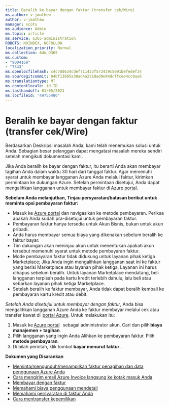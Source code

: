 ```yaml
---
title: Beralih ke bayar dengan faktur (transfer cek/Wire)
ms.author: v-jmathew
author: v-jmathew
manager: scotv
ms.audience: Admin
ms.topic: article
ms.service: o365-administration
ROBOTS: NOINDEX, NOFOLLOW
localization_priority: Normal
ms.collection: Adm_O365
ms.custom:
- "9004168"
- "7343"
ms.openlocfilehash: c4c78d634cdef711423f573439c5091befedef34
ms.sourcegitcommit: 04bf13605a30ad4a2218ad9e94dcffcee4cc9aa6
ms.translationtype: MT
ms.contentlocale: id-ID
ms.lasthandoff: 01/05/2021
ms.locfileid: "49755406"
---
```

# <a name="switch-to-pay-by-invoice-chequewire-transfer"></a>Beralih ke bayar dengan faktur (transfer cek/Wire)

Berdasarkan Deskripsi masalah Anda, kami telah menemukan solusi untuk Anda. Sebagian besar pelanggan dapat mengatasi masalah mereka sendiri setelah mengikuti dokumentasi kami.

Jika Anda beralih ke bayar dengan faktur, itu berarti Anda akan membayar tagihan Anda dalam waktu 30 hari dari tanggal faktur. Agar memenuhi syarat untuk membayar langganan Azure Anda melalui faktur, kirimkan permintaan ke dukungan Azure. Setelah permintaan disetujui, Anda dapat mengalihkan langganan untuk membayar faktur di [Azure portal](https://portal.azure.com/).

**Sebelum Anda melanjutkan, Tinjau persyaratan/batasan berikut untuk meminta opsi pembayaran faktur:**

- Masuk ke [Azure portal](https://portal.azure.com/) dan navigasikan ke metode pembayaran. Periksa apakah Anda sudah pra-disetujui untuk pembayaran faktur.
- Pembayaran faktur hanya tersedia untuk Akun Bisnis, bukan untuk akun pribadi.
- Anda harus membayar semua biaya yang dikenakan sebelum beralih ke faktur bayar.
- Tim dukungan akan meninjau akun untuk menentukan apakah akun tersebut memenuhi syarat untuk metode pembayaran faktur.
- Mode pembayaran faktur tidak didukung untuk layanan pihak ketiga Marketplace; Jika Anda ingin mengalihkan langganan saat ini ke faktur yang berisi Marketplace atau layanan pihak ketiga, Layanan ini harus dihapus sebelum beralih. Untuk layanan Marketplace mendatang, beli langganan terpisah pada kartu kredit terlebih dahulu, lalu beli atau sebarkan layanan pihak ketiga Marketplace.
- Setelah beralih ke faktur membayar, Anda tidak dapat beralih kembali ke pembayaran kartu kredit atau debit.

*Setelah Anda disetujui untuk membayar dengan faktur*, Anda bisa mengalihkan langganan Azure Anda ke faktur membayar melalui cek atau transfer kawat di  [portal Azure](https://portal.azure.com/).
Untuk melakukan itu:

1. Masuk ke [Azure portal](https://portal.azure.com/)   sebagai administrator akun. Cari dan pilih **biaya manajemen + tagihan**.
2. Pilih langganan yang ingin Anda Alihkan ke pembayaran faktur. Pilih **metode pembayaran**.
3. Di bilah perintah, klik tombol **bayar menurut faktur** .

**Dokumen yang Disarankan**

- [Meminta/mengunduh/menampilkan faktur penagihan dan data penggunaan Azure Anda](https://docs.microsoft.com/azure/billing/billing-download-azure-invoice-daily-usage-date)
- [Cara mengirim email Azure Invoice langsung ke kotak masuk Anda](https://docs.microsoft.com/azure/billing/billing-download-azure-invoice-daily-usage-date)
- [Membayar dengan faktur](https://docs.microsoft.com/azure/billing/billing-how-to-pay-by-invoice)
- [Memahami biaya penggunaan mendetail](https://docs.microsoft.com/azure/billing/billing-understand-your-bill)
- [Memahami persyaratan di faktur Anda](https://docs.microsoft.com/azure/billing/billing-understand-your-invoice)
- [Cara mentransfer kepemilikan](https://docs.microsoft.com/azure/billing/billing-subscription-transfer)
